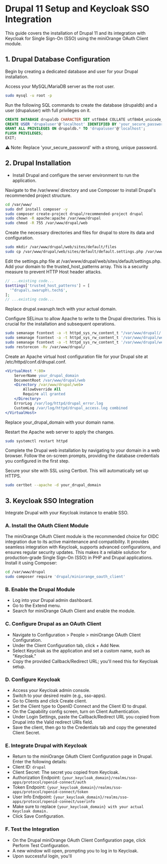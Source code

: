 # Drupal 11 Setup and Keycloak SSO Integration

This guide covers the installation of Drupal 11 and its integration with Keycloak for Single Sign-On (SSO) using the miniOrange OAuth Client module.

## 1. Drupal Database Configuration

Begin by creating a dedicated database and user for your Drupal installation.

Access your MySQL/MariaDB server as the root user.

```bash
sudo mysql -u root -p
```

Run the following SQL commands to create the database (drupaldb) and a user (drupaluser) with full privileges on it.

```sql
CREATE DATABASE drupaldb CHARACTER SET utf8mb4 COLLATE utf8mb4_unicode_ci;
CREATE USER 'drupaluser'@'localhost' IDENTIFIED BY 'your_secure_password';
GRANT ALL PRIVILEGES ON drupaldb.* TO 'drupaluser'@'localhost';
FLUSH PRIVILEGES;
EXIT;
```

⚠️ Note: Replace 'your_secure_password' with a strong, unique password.

## 2. Drupal Installation

* Install Drupal and configure the server environment to run the application.

Navigate to the /var/www/ directory and use Composer to install Drupal's recommended project structure.

```bash
cd /var/www/
sudo dnf install composer -y
sudo composer create-project drupal/recommended-project drupal
sudo chown -R apache:apache /var/www/drupal
sudo chmod -R 755 /var/www/drupal/web
```
Create the necessary directories and files for drupal to store its data and configuration.
```bash
sudo mkdir /var/www/drupal/web/sites/default/files
sudo cp /var/www/drupal/web/sites/default/default.settings.php /var/www/drupal/web/sites/default/settings.php
```

Edit the settings.php file at /var/www/drupal/web/sites/default/settings.php. Add your domain to the trusted_host_patterns array. This is a security measure to prevent HTTP Host header attacks.

```php
// ...existing code...
$settings['trusted_host_patterns'] = [
  '^drupal\.swaruph\.tech$',
];
// ...existing code...
```

Replace drupal.swaruph.tech with your actual domain.

Configure SELinux to allow Apache to write to the Drupal directories. This is crucial for the installation and subsequent operations.

```bash
sudo semanage fcontext -a -t httpd_sys_rw_content_t "/var/www/drupal(/.*)?"
sudo semanage fcontext -a -t httpd_sys_rw_content_t '/var/www/drupal/web/sites/default/settings.php'
sudo semanage fcontext -a -t httpd_sys_rw_content_t '/var/www/drupal/web/sites/default/files'
sudo restorecon -Rv /var/www/drupal/
```

Create an Apache virtual host configuration file for your Drupal site at /etc/httpd/conf.d/drupal.conf.

```apache
<VirtualHost *:80>
    ServerName your_drupal_domain
    DocumentRoot /var/www/drupal/web
    <Directory /var/www/drupal/web>
        AllowOverride All
        Require all granted
    </Directory>
    ErrorLog /var/log/httpd/drupal_error.log
    CustomLog /var/log/httpd/drupal_access.log combined
</VirtualHost>
```

Replace your_drupal_domain with your domain name.

Restart the Apache web server to apply the changes.

```bash
sudo systemctl restart httpd
```

Complete the Drupal web installation by navigating to your domain in a web browser. Follow the on-screen prompts, providing the database credentials you configured in the first step.

Secure your site with SSL using Certbot. This will automatically set up HTTPS.

```bash
sudo certbot --apache -d your_drupal_domain
```

## 3. Keycloak SSO Integration

Integrate Drupal with your Keycloak instance to enable SSO.

### A. Install the OAuth Client Module

The miniOrange OAuth Client module is the recommended choice for OIDC integration due to its active maintenance and compatibility. It provides seamless integration with Keycloak, supports advanced configurations, and ensures regular security updates. This makes it a reliable solution for production-grade Single Sign-On (SSO) in PHP and Drupal applications. Install it using Composer:

```bash
cd /var/www/drupal
sudo composer require 'drupal/miniorange_oauth_client'
```

### B. Enable the Drupal Module

- Log into your Drupal admin dashboard.
- Go to the Extend menu.
- Search for miniOrange OAuth Client and enable the module.

### C. Configure Drupal as an OAuth Client

- Navigate to Configuration > People > miniOrange OAuth Client Configuration.
- Under the Client Configuration tab, click + Add New.
- Select Keycloak as the application and set a custom name, such as "Keycloak."
- Copy the provided Callback/Redirect URL; you'll need this for Keycloak setup.

### D. Configure Keycloak

- Access your Keycloak admin console.
- Switch to your desired realm (e.g., sso-apps).
- Go to Clients and click Create client.
- Set the Client type to OpenID Connect and the Client ID to drupal.
- On the Capability config screen, turn on Client Authentication.
- Under Login Settings, paste the Callback/Redirect URL you copied from Drupal into the Valid redirect URIs field.
- Save the client, then go to the Credentials tab and copy the generated Client Secret.

### E. Integrate Drupal with Keycloak

- Return to the miniOrange OAuth Client Configuration page in Drupal.
Enter the following details:
- Client ID: ```drupal```
- Client Secret: The secret you copied from Keycloak.
- Authorization Endpoint: ```{your_keycloak_domain}/realms/sso-apps/protocol/openid-connect/auth```
- Token Endpoint: ```{your_keycloak_domain}/realms/sso-apps/protocol/openid-connect/token```
- User Info Endpoint: ```{your_keycloak_domain}/realms/sso-apps/protocol/openid-connect/userinfo```
- Make sure to replace ```{your_keycloak_domain} with your actual Keycloak domain.```
- Click Save Configuration.

### F. Test the Integration

- On the Drupal miniOrange OAuth Client Configuration page, click Perform Test Configuration.
- A new window will open, prompting you to log in to Keycloak.
- Upon successful login, you'll




